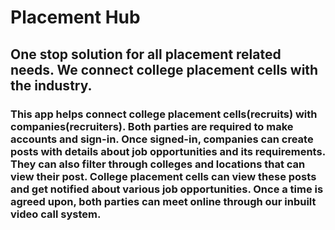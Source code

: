 # Placement Hub

## One stop solution for all placement related needs. We connect college placement cells with the industry.


### This app helps connect college placement cells(recruits) with companies(recruiters). Both parties are required to make accounts and sign-in. Once signed-in, companies can create posts with details about job opportunities and its requirements. They can also filter through colleges and locations that can view their post. College placement cells can view these posts and get notified about various job opportunities. Once a time is agreed upon, both parties can meet online through our inbuilt video call system.

